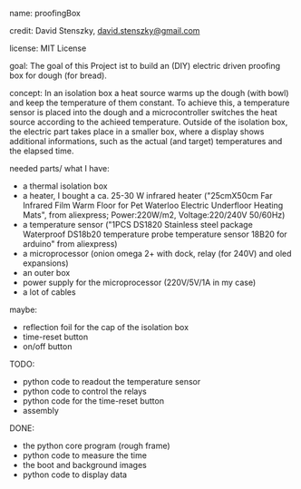 name: proofingBox

credit: David Stenszky, david.stenszky@gmail.com

license: MIT License

goal: The goal of this Project ist to build an (DIY) electric driven proofing box for dough (for bread).

concept: In an isolation box a heat source warms up the dough (with bowl) and keep the temperature of them constant. To achieve this, a temperature sensor is placed into the dough and a microcontroller switches the heat source according to the achieed temperature. Outside of the isolation box, the electric part takes place in a smaller box, where a display shows additional informations, such as the actual (and target) temperatures and the elapsed time.

needed parts/ what I have:
- a thermal isolation box
- a heater, I bought a ca. 25-30 W infrared heater ("25cmX50cm Far Infrared Film Warm Floor for Pet Waterloo Electric Underfloor Heating Mats", from aliexpress; Power:220W/m2, Voltage:220/240V 50/60Hz)
- a temperature sensor ("1PCS DS1820 Stainless steel package Waterproof DS18b20 temperature probe temperature sensor 18B20 for arduino" from aliexpress)
- a microprocessor (onion omega 2+ with dock, relay (for 240V) and oled expansions)
- an outer box
- power supply for the microprocessor (220V/5V/1A in my case)
- a lot of cables

maybe:
- reflection foil for the cap of the isolation box
- time-reset button
- on/off button

TODO:
- python code to readout the temperature sensor
- python code to control the relays
- python code for the time-reset button
- assembly

DONE:
- the python core program (rough frame)
- python code to measure the time
- the boot and background images
- python code to display data
